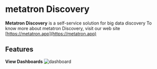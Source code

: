 # metatron Discovery

**Metatron Discovery** is a self-service solution for big data discovery
To know more about metatron Discovery, visit our web site [https://metatron.app](https://metatron.app)

Features
------------------

**View Dashboards**
![dashboard](https://user-images.githubusercontent.com/6300003/44013629-9bca7c6a-9f01-11e8-93f1-8d4998498553.png)

